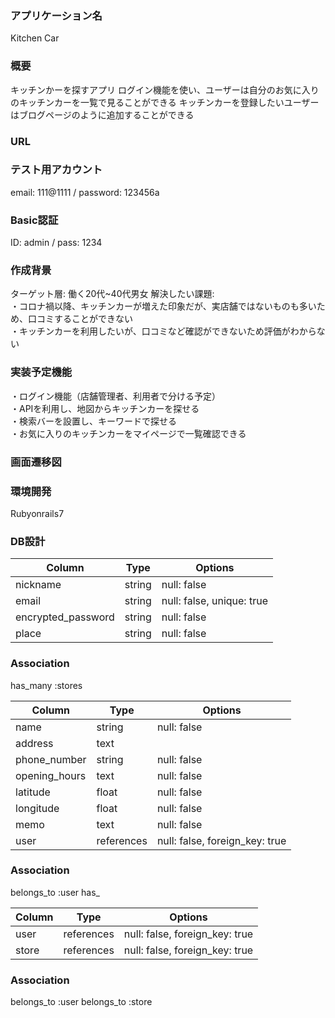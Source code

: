 ### アプリケーション名
Kitchen Car

### 概要
キッチンかーを探すアプリ
ログイン機能を使い、ユーザーは自分のお気に入りのキッチンカーを一覧で見ることができる
キッチンカーを登録したいユーザーはブログページのように追加することができる

### URL


### テスト用アカウント
email: 111@1111 / password: 123456a

### Basic認証
ID: admin / pass: 1234

### 作成背景
ターゲット層: 働く20代~40代男女
解決したい課題:  
・コロナ禍以降、キッチンカーが増えた印象だが、実店舗ではないものも多いため、口コミすることができない  
・キッチンカーを利用したいが、口コミなど確認ができないため評価がわからない

### 実装予定機能
・ログイン機能（店舗管理者、利用者で分ける予定）  
・APIを利用し、地図からキッチンカーを探せる  
・検索バーを設置し、キーワードで探せる  
・お気に入りのキッチンカーをマイページで一覧確認できる  



### 画面遷移図


### 環境開発
Rubyonrails7


### DB設計

<!-- usersテーブル -->
| Column             | Type   | Options                   |
| ------------------ | ------ | ----------- |
| nickname            | string  | null: false               |
| email               | string  | null: false, unique: true |
| encrypted_password  | string  | null: false               |
| place               | string  | null: false               |


### Association
has_many :stores

<!-- storesテーブル -->
| Column             | Type   | Options                   |
| ------------------ | ------ | ----------- |
| name          | string      | null: false                    |
| address       | text        |                                |
| phone_number  | string      | null: false                    |
| opening_hours | text        | null: false                    |
| latitude      | float       | null: false                    |
| longitude     | float       | null: false                    |
| memo          | text        | null: false                    |
| user          | references  | null: false, foreign_key: true |

### Association
belongs_to :user
has_

<!-- bookmarksテーブル -->
| Column             | Type   | Options                   |
| ------------------ | ------ | ----------- |
| user          | references  | null: false, foreign_key: true |
| store         | references  | null: false, foreign_key: true |

### Association
belongs_to :user
belongs_to :store